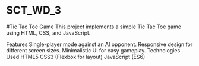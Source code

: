 # SCT_WD_3

#Tic Tac Toe Game
This project implements a simple Tic Tac Toe game using HTML, CSS, and JavaScript.

Features
Single-player mode against an AI opponent.
Responsive design for different screen sizes.
Minimalistic UI for easy gameplay.
Technologies Used
HTML5
CSS3 (Flexbox for layout)
JavaScript (ES6)
